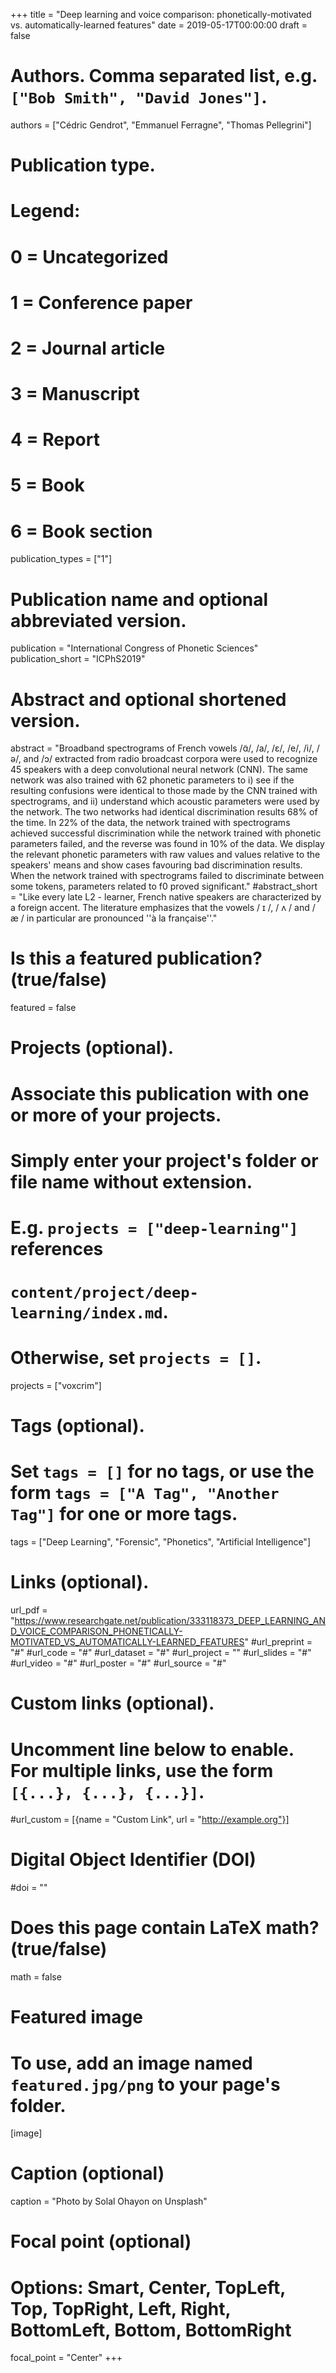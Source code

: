 +++
title = "Deep learning and voice comparison: phonetically-motivated vs. automatically-learned features"
date = 2019-05-17T00:00:00
draft = false

# Authors. Comma separated list, e.g. `["Bob Smith", "David Jones"]`.
authors = ["Cédric Gendrot", "Emmanuel Ferragne", "Thomas Pellegrini"]

# Publication type.
# Legend:
# 0 = Uncategorized
# 1 = Conference paper
# 2 = Journal article
# 3 = Manuscript
# 4 = Report
# 5 = Book
# 6 = Book section
publication_types = ["1"]

# Publication name and optional abbreviated version.
publication = "International Congress of Phonetic Sciences"
publication_short = "ICPhS2019"

# Abstract and optional shortened version.
abstract = "Broadband spectrograms of French vowels /ɑ̃/, /a/, /ɛ/, /e/, /i/, /ə/, and /ɔ/ extracted from radio broadcast corpora were used to recognize 45 speakers with a deep convolutional neural network (CNN). The same network was also trained with 62 phonetic parameters to i) see if the resulting confusions were identical to those made by the CNN trained with spectrograms, and ii) understand which acoustic parameters were used by the network. The two networks had identical discrimination results 68% of the time. In 22% of the data, the network trained with spectrograms achieved successful discrimination while the network trained with phonetic parameters failed, and the reverse was found in 10% of the data. We display the relevant phonetic parameters with raw values and values relative to the speakers' means and show cases favouring bad discrimination results. When the network trained with spectrograms failed to discriminate between some tokens, parameters related to f0 proved significant." 
#abstract_short = "Like every late L2 - learner, French native speakers are characterized by a foreign accent. The literature emphasizes that the vowels / ɪ /, / ʌ / and / æ / in particular are pronounced ''à la française''."

# Is this a featured publication? (true/false)
featured = false

# Projects (optional).
#   Associate this publication with one or more of your projects.
#   Simply enter your project's folder or file name without extension.
#   E.g. `projects = ["deep-learning"]` references 
#   `content/project/deep-learning/index.md`.
#   Otherwise, set `projects = []`.
projects = ["voxcrim"]

# Tags (optional).
#   Set `tags = []` for no tags, or use the form `tags = ["A Tag", "Another Tag"]` for one or more tags.
tags = ["Deep Learning", "Forensic", "Phonetics", "Artificial Intelligence"]

# Links (optional).
url_pdf = "https://www.researchgate.net/publication/333118373_DEEP_LEARNING_AND_VOICE_COMPARISON_PHONETICALLY-MOTIVATED_VS_AUTOMATICALLY-LEARNED_FEATURES"
#url_preprint = "#"
#url_code = "#"
#url_dataset = "#"
#url_project = ""
#url_slides = "#"
#url_video = "#"
#url_poster = "#"
#url_source = "#"

# Custom links (optional).
#   Uncomment line below to enable. For multiple links, use the form `[{...}, {...}, {...}]`.
#url_custom = [{name = "Custom Link", url = "http://example.org"}]

# Digital Object Identifier (DOI)
#doi = ""

# Does this page contain LaTeX math? (true/false)
math = false

# Featured image
# To use, add an image named `featured.jpg/png` to your page's folder. 
[image]
  # Caption (optional)
  caption = "Photo by Solal Ohayon on Unsplash"

  # Focal point (optional)
  # Options: Smart, Center, TopLeft, Top, TopRight, Left, Right, BottomLeft, Bottom, BottomRight
  focal_point = "Center"
+++

